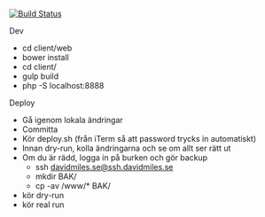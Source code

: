 [![Build Status](https://travis-ci.org/johanfrick/davidmiles.svg?branch=master)](https://travis-ci.org/johanfrick/davidmiles)

Dev
* cd client/web
* bower install
* cd client/
* gulp build
* php -S localhost:8888

Deploy
* Gå igenom lokala ändringar
* Committa
* Kör deploy.sh (från iTerm så att password trycks in automatiskt)
* Innan dry-run, kolla ändringarna och se om allt ser rätt ut
* Om du är rädd, logga in på burken och gör backup
    * ssh davidmiles.se@ssh.davidmiles.se
    * mkdir BAK/<datum>
    * cp -av /www/* BAK/<datum>
* kör dry-run
* kör real run
